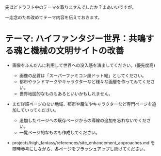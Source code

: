 先ほどドラフト中のテーマを取りませんでしたか？まあいいですが。

一応念のため改めてテーマ内容を伝えておきます。

# テーマ: ハイファンタジー世界：共鳴する魂と機械の文明サイトの改善

* 画像をふんだんに利用して世界への没入感を演出してください。(優先度高)
  * 画像の品質は「スーパーファミコン風ドット絵」としてください。
  * 都市やランドマークやキャラクターなど様々な画層を作ってみてください。
  * 世界地図的なものもあるといいかもしれません。

* まだ詳細ページのない地域、都市や魔法やキャラクターなど専門ページを追加していってください。
  * 追加したページへの既存ページからの導線の追加を忘れないでください。
  * 一覧ページ的なものも作成してください。

* projects/high_fantasy/references/site_enhancement_approaches.md を随時参考にしながら、各ページをブラッシュアップし続けてください。